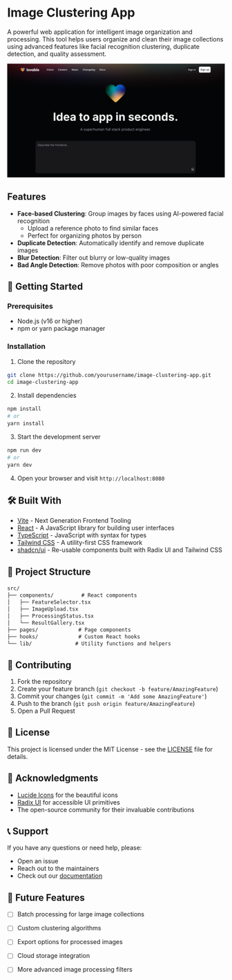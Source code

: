 
# Image Clustering App

A powerful web application for intelligent image organization and processing. This tool helps users organize and clean their image collections using advanced features like facial recognition clustering, duplicate detection, and quality assessment.

![App Preview](public/og-image.png)

## Features

- **Face-based Clustering**: Group images by faces using AI-powered facial recognition
  - Upload a reference photo to find similar faces
  - Perfect for organizing photos by person
- **Duplicate Detection**: Automatically identify and remove duplicate images
- **Blur Detection**: Filter out blurry or low-quality images
- **Bad Angle Detection**: Remove photos with poor composition or angles

## 🚀 Getting Started

### Prerequisites

- Node.js (v16 or higher)
- npm or yarn package manager

### Installation

1. Clone the repository
```bash
git clone https://github.com/yourusername/image-clustering-app.git
cd image-clustering-app
```

2. Install dependencies
```bash
npm install
# or
yarn install
```

3. Start the development server
```bash
npm run dev
# or
yarn dev
```

4. Open your browser and visit `http://localhost:8080`

## 🛠️ Built With

- [Vite](https://vitejs.dev/) - Next Generation Frontend Tooling
- [React](https://reactjs.org/) - A JavaScript library for building user interfaces
- [TypeScript](https://www.typescriptlang.org/) - JavaScript with syntax for types
- [Tailwind CSS](https://tailwindcss.com/) - A utility-first CSS framework
- [shadcn/ui](https://ui.shadcn.com/) - Re-usable components built with Radix UI and Tailwind CSS

## 📁 Project Structure

```
src/
├── components/         # React components
│   ├── FeatureSelector.tsx
│   ├── ImageUpload.tsx
│   ├── ProcessingStatus.tsx
│   └── ResultGallery.tsx
├── pages/             # Page components
├── hooks/             # Custom React hooks
└── lib/              # Utility functions and helpers
```

## 🤝 Contributing

1. Fork the repository
2. Create your feature branch (`git checkout -b feature/AmazingFeature`)
3. Commit your changes (`git commit -m 'Add some AmazingFeature'`)
4. Push to the branch (`git push origin feature/AmazingFeature`)
5. Open a Pull Request

## 📝 License

This project is licensed under the MIT License - see the [LICENSE](LICENSE) file for details.

## 🙏 Acknowledgments

- [Lucide Icons](https://lucide.dev/) for the beautiful icons
- [Radix UI](https://www.radix-ui.com/) for accessible UI primitives
- The open-source community for their invaluable contributions

## 📞 Support

If you have any questions or need help, please:
- Open an issue
- Reach out to the maintainers
- Check out our [documentation](https://docs.yourdomain.com)

## 🔮 Future Features

- [ ] Batch processing for large image collections
- [ ] Custom clustering algorithms
- [ ] Export options for processed images
- [ ] Cloud storage integration
- [ ] More advanced image processing filters

